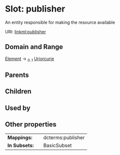 
# Slot: publisher


An entity responsible for making the resource available

URI: [linkml:publisher](https://w3id.org/linkml/publisher)


## Domain and Range

[Element](Element.md) &#8594;  <sub>0..1</sub> [Uriorcurie](types/Uriorcurie.md)

## Parents


## Children


## Used by


## Other properties

|  |  |  |
| --- | --- | --- |
| **Mappings:** | | dcterms:publisher |
| **In Subsets:** | | BasicSubset |

